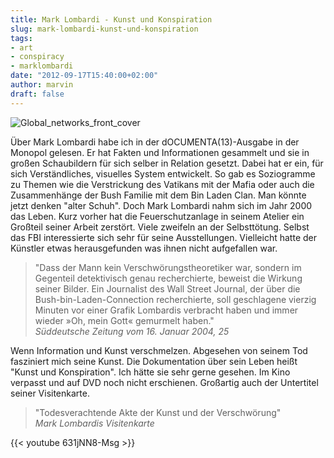```yaml
---
title: Mark Lombardi - Kunst und Konspiration
slug: mark-lombardi-kunst-und-konspiration
tags:
- art
- conspiracy
- marklombardi
date: "2012-09-17T15:40:00+02:00"
author: marvin
draft: false
---
```

![Global_networks_front_cover](/images/Global_networks_front_cover.jpg)

Über Mark Lombardi habe ich in der dOCUMENTA(13)-Ausgabe in der Monopol
gelesen. Er hat Fakten und Informationen gesammelt und sie in großen
Schaubildern für sich selber in Relation gesetzt. Dabei hat er ein, für
sich Verständliches, visuelles System entwickelt. So gab es Soziogramme
zu Themen wie die Verstrickung des Vatikans mit der Mafia oder auch die
Zusammenhänge der Bush Familie mit dem Bin Laden Clan. Man könnte jetzt
denken "alter Schuh". Doch Mark Lombardi nahm sich im Jahr 2000 das
Leben. Kurz vorher hat die Feuerschutzanlage in seinem Atelier ein
Großteil seiner Arbeit zerstört. Viele zweifeln an der Selbsttötung.
Selbst das FBI interessierte sich sehr für seine Ausstellungen.
Vielleicht hatte der Künstler etwas herausgefunden was ihnen nicht
aufgefallen war.

> "Dass der Mann kein Verschwörungstheoretiker war, sondern im Gegenteil
> detektivisch genau recherchierte, beweist die Wirkung seiner Bilder.
> Ein Journalist des Wall Street Journal, der über die
> Bush-bin-Laden-Connection recherchierte, soll geschlagene vierzig
> Minuten vor einer Grafik Lombardis verbracht haben und immer wieder
> »Oh, mein Gott« gemurmelt haben."  
>  <cite>Süddeutsche Zeitung vom 16. Januar 2004, 25</cite>

Wenn Information und Kunst verschmelzen. Abgesehen von seinem Tod
fasziniert mich seine Kunst. Die Dokumentation über sein Leben heißt
"Kunst und Konspiration". Ich hätte sie sehr gerne gesehen. Im Kino
verpasst und auf DVD noch nicht erschienen. Großartig auch der
Untertitel seiner Visitenkarte.

> "Todesverachtende Akte der Kunst und der Verschwörung"  
>  <cite>Mark Lombardis Visitenkarte</cite>

{{< youtube 631jNN8-Msg >}}
